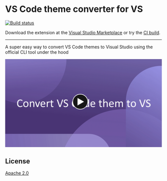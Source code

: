 # VS Code theme converter for VS

[![Build status](https://ci.appveyor.com/api/projects/status/dgho6d0d0htg4xs9?svg=true)](https://ci.appveyor.com/project/madskristensen/themeconverter)

Download the extension at the
[Visual Studio Marketplace](https://marketplace.visualstudio.com/items?itemName=MadsKristensen.VSCodeThemeConverter)
or try the
[CI build](http://vsixgallery.com/extension/ThemeConverter.df309c71-fe30-4f88-bf07-d73fbc24fd11/).

---------------------------------------

A super easy way to convert VS Code themes to Visual Studio using the official CLI tool under the hood

[![Video](art/video%20poster.png)](https://www.youtube.com/watch?v=8yq7XilKaLE&list=PLReL099Y5nRdz9jvxuy_LgHFKowkx8tS4&index=8)

## License
[Apache 2.0](LICENSE)
